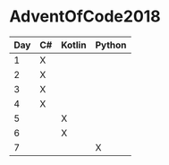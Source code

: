 # AdventOfCode2018

| Day | C# | Kotlin | Python |
|-----|----|--------|--------|
| 1   | X  |        |        |
| 2   | X  |        |        |
| 3   | X  |        |        |
| 4   | X  |        |        |
| 5   |    | X      |        |
| 6   |    | X      |        |
| 7   |    |        | X      |